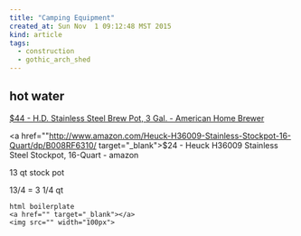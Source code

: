 ```yaml
---
title: "Camping Equipment"
created_at: Sun Nov  1 09:12:48 MST 2015
kind: article
tags:
  - construction
  - gothic_arch_shed
---
```


## hot water

<a href="http://www.theamericanhomebrewer.com/american_home_brewer_257.htm" target="_blank">$44 - H.D. Stainless Steel Brew Pot, 3 Gal. - American Home Brewer</a>

<a href=""http://www.amazon.com/Heuck-H36009-Stainless-Stockpot-16-Quart/dp/B008RF6310/ target="_blank">$24 - Heuck H36009 Stainless Steel Stockpot, 16-Quart - amazon</a>

13 qt stock pot

13/4 = 3 1/4 qt

~~~~~~~~~~~~~
html boilerplate
<a href="" target="_blank"></a>
<img src="" width="100px">
~~~~~~~~~~~~~

